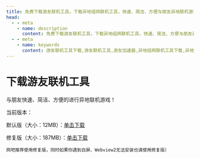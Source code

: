 ```yaml
---
title: 免费下载游友联机工具，下载异地组网联机工具，快速、简洁、方便与朋友异地联机游戏！
head:
  - - meta
    - name: description
      content: 免费下载游友联机工具，下载异地组网联机工具，快速、简洁、方便与朋友异地联机游戏！
  - - meta
    - name: keywords
      content: 游友联机工具下载,游友联机工具,游友加速器,异地组网联机工具下载,异地联机工具,异地联机游戏
---
```


# 下载游友联机工具
与朋友快速、简洁、方便的进行异地联机游戏！


当前版本：<Badge type="tip" text="Ver 1.1.3 Beta" />

默认版（大小：12MB）：[单击下载](https://res.katomegumi.net/%E6%B8%B8%E5%8F%8B%E5%8A%A0%E9%80%9F%E5%99%A8Beta_1.1.3_x64-setup.exe)

修复版（大小：187MB）：[单击下载](https://pan.xunlei.com/s/VNtgAtEK0JcBLu9ZVH5S6JHQA1?pwd=2erb&path=%2F%E5%8A%A0%E9%80%9F%E5%99%A8%2F%E4%BF%AE%E5%A4%8D%E5%A5%94%E6%BA%83%E7%89%88)

`网吧推荐使用修复版，同时如果你遇到白屏、Webview2无法安装也请使用修复版）`
